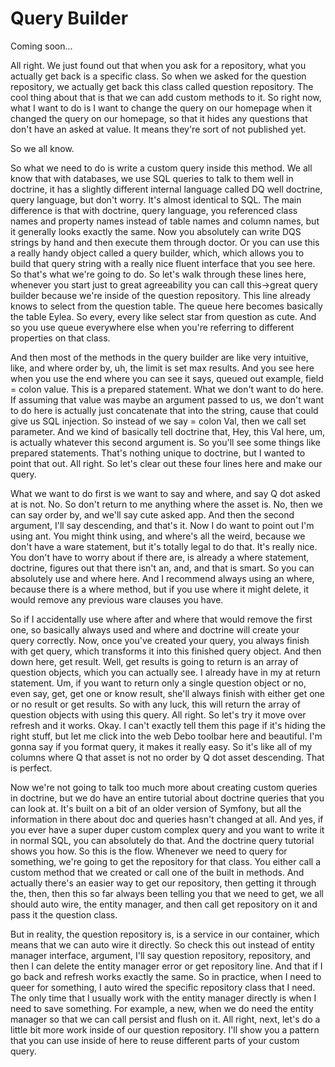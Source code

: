 # Query Builder

Coming soon...

All right. We just found out that when you ask for a repository, what you actually
get back is a specific class. So when we asked for the question repository, we
actually get back this class called question repository. The cool thing about that is
that we can add custom methods to it. So right now, what I want to do is I want to
change the query on our homepage when it changed the query on our homepage, so that
it hides any questions that don't have an asked at value. It means they're sort of
not published yet.

So we all know.

So what we need to do is write a custom query inside this method. We all know that
with databases, we use SQL queries to talk to them well in doctrine, it has a
slightly different internal language called DQ well doctrine, query language, but
don't worry. It's almost identical to SQL. The main difference is that with doctrine,
query language, you referenced class names and property names instead of table names
and column names, but it generally looks exactly the same. Now you absolutely can
write DQS strings by hand and then execute them through doctor. Or you can use this a
really handy object called a query builder, which, which allows you to build that
query string with a really nice fluent interface that you see here. So that's what
we're going to do. So let's walk through these lines here, whenever you start just to
great agreeability you can call this->great query builder because we're inside of the
question repository. This line already knows to select from the question table. The
queue here becomes basically the table Eylea. So every, every like select star from
question as cute. And so you use queue everywhere else when you're referring to
different properties on that class.

And then most of the methods in the query builder are like very intuitive, like, and
where order by, uh, the limit is set max results. And you see here when you use the
end where you can see it says, queued out example, field = colon value. This is a
prepared statement. What we don't want to do here. If assuming that value was maybe
an argument passed to us, we don't want to do here is actually just concatenate that
into the string, cause that could give us SQL injection. So instead of we say = colon
Val, then we call set parameter. And we kind of basically tell doctrine that, Hey,
this Val here, um, is actually whatever this second argument is. So you'll see some
things like prepared statements. That's nothing unique to doctrine, but I wanted to
point that out. All right. So let's clear out these four lines here and make our
query.

What we want to do first is we want to say and where, and say Q dot asked at is not.
No. So don't return to me anything where the asset is. No, then we can say order by,
and we'll say cute asked app. And then the second argument, I'll say descending, and
that's it. Now I do want to point out I'm using ant. You might think using, and
where's all the weird, because we don't have a ware statement, but it's totally legal
to do that. It's really nice. You don't have to worry about if there are, is already
a where statement, doctrine, figures out that there isn't an, and, and that is smart.
So you can absolutely use and where here. And I recommend always using an where,
because there is a where method, but if you use where it might delete, it would
remove any previous ware clauses you have.

So if I accidentally use where after and where that would remove the first one, so
basically always used and where and doctrine will create your query correctly. Now,
once you've created your query, you always finish with get query, which transforms it
into this finished query object. And then down here, get result. Well, get results is
going to return is an array of question objects, which you can actually see. I
already have in my at return statement. Um, if you want to return only a single
question object or no, even say, get, get one or know result, she'll always finish
with either get one or no result or get results. So with any luck, this will return
the array of question objects with using this query. All right. So let's try it move
over refresh and it works. Okay. I can't exactly tell them this page if it's hiding
the right stuff, but let me click into the web Debo toolbar here and beautiful. I'm
gonna say if you format query, it makes it really easy. So it's like all of my
columns where Q that asset is not no order by Q dot asset descending. That is
perfect.

Now we're not going to talk too much more about creating custom queries in doctrine,
but we do have an entire tutorial about doctrine queries that you can look at. It's
built on a bit of an older version of Symfony, but all the information in there about
doc and queries hasn't changed at all. And yes, if you ever have a super duper custom
complex query and you want to write it in normal SQL, you can absolutely do that. And
the doctrine query tutorial shows you how. So this is the flow. Whenever we need to
query for something, we're going to get the repository for that class. You either
call a custom method that we created or call one of the built in methods. And
actually there's an easier way to get our repository, then getting it through the,
then, then this so far always been telling you that we need to get, we all should
auto wire, the entity manager, and then call get repository on it and pass it the
question class.

But in reality, the question repository is, is a service in our container, which
means that we can auto wire it directly. So check this out instead of entity manager
interface, argument, I'll say question repository, repository, and then I can delete
the entity manager error or get repository line. And that if I go back and refresh
works exactly the same. So in practice, when I need to queer for something, I auto
wired the specific repository class that I need. The only time that I usually work
with the entity manager directly is when I need to save something. For example, a
new, when we do need the entity manager so that we can call persist and flush on it.
All right, next, let's do a little bit more work inside of our question repository.
I'll show you a pattern that you can use inside of here to reuse different parts of
your custom query.

